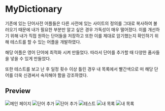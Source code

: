 # MyDictionary

기존에 있는 단어사전 어플들은 다른 사전에 있는 사이트의 정의를 그대로 복사하여
불러오기 때문에 내가 필요한 부분만 알고 싶은 경우 가독성이 매우 떨어졌다. 
이를 개선하기 위해 내가 직접 원하는 단어들을 저장하고 또한 이를 제대로 암기했는지 확인하기 위해 테스트를 할 수 있는 어플을 개발하였다.

해당 어플은 영어 단어에 최적화 시켜 만들었다. 따라서 단어를 추가할 때 다양한 품사들을 넣을 수 있게 만들었다.

또한 테스트를 보고 난 후 일정 횟수 이상 틀린 경우 내 목록에서 빨간색으로 떠 해당 단어를 더욱 신경써서 숙지해야 함을 강조하였다.

## Preview
![메인 페이지](./images/main.jpg)
![단어 추가](./images/add_blank.jpg)
![단어 추가](./images/add.jpg)
![테스트](./images/test.jpg)
![내 목록](./images/mylist.jpg)
![내 목록](./images/mylist2.jpg)